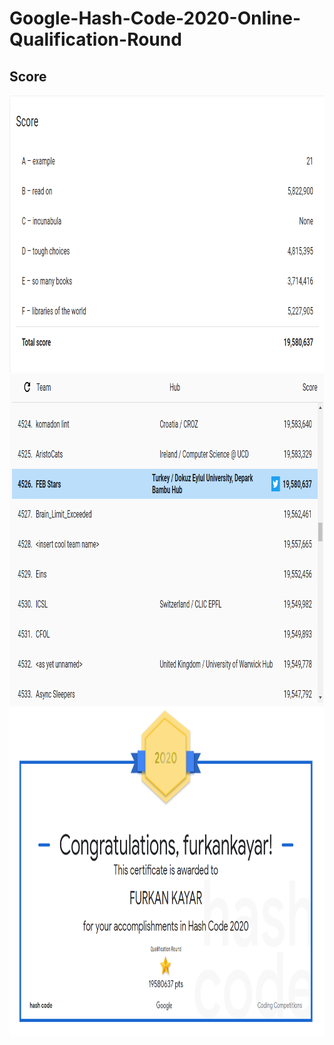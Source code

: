 # Google-Hash-Code-2020-Online-Qualification-Round

<h2>Score</h2>
<img src="/assets/result.png" width=866 height=443/>
<img src="/assets/scoreboard.png" width=875 height=531/>
<img src="/assets/certificate.png" width=875 height=526/>
